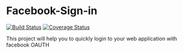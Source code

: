 # Facebook-Sign-in
[![Build Status](https://travis-ci.org/Pomile/Facebook-Sign-in.svg?branch=ft-facebook-sign-in-169231653)](https://travis-ci.org/Pomile/Facebook-Sign-in) [![Coverage Status](https://coveralls.io/repos/github/Pomile/Facebook-Sign-in/badge.svg?branch=ft-facebook-sign-in-169231653)](https://coveralls.io/github/Pomile/Facebook-Sign-in?branch=ft-facebook-sign-in-169231653)


This project will help you to quickly login to your web application with facebook OAUTH
